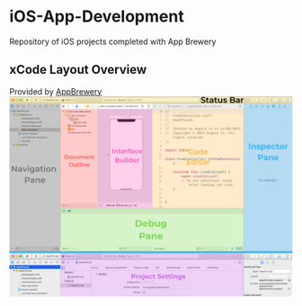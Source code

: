 # iOS-App-Development
 Repository of iOS projects completed with App Brewery
 
 ## xCode Layout Overview
 Provided by [AppBrewery](https://www.appbrewery.co/)
 ![alt text](https://github.com/Husain0007/iOS-App-Development/blob/main/Images/xCode-Layout.jpg "Logo Title Text 1")

